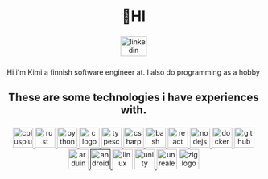 <h1 align="center">👋HI</h1>

###

<div align="center">
  <a href="https://fi.linkedin.com/in/kimi-malkam%C3%A4ki-ba4605263" target="_blank">
    <img src="https://raw.githubusercontent.com/maurodesouza/profile-readme-generator/master/src/assets/icons/social/linkedin/default.svg" width="52" height="40" alt="linkedin logo"  />
  </a>
</div>

###

<p align="left">Hi i'm Kimi a finnish software engineer at. I also do programming as a hobby</p>

###

<h2 align="center">These are some technologies i have experiences with.</h2>

###

<div align="center">
<a href="https://github.com/kimierik/RNK">
  <img src="https://cdn.jsdelivr.net/gh/devicons/devicon/icons/cplusplus/cplusplus-original.svg" height="40" alt="cplusplus logo"  />
</a>

<a href="https://github.com/kimierik/graphical">
<img src="https://cdn.jsdelivr.net/gh/devicons/devicon@latest/icons/rust/rust-original.svg"  height="40" alt="rust logo" />
</a>

<a href="https://github.com/kimierik/PythonMultiplayerGame">
  <img src="https://cdn.jsdelivr.net/gh/devicons/devicon/icons/python/python-original.svg" height="40" alt="python logo"  />
</a>

<a href="https://github.com/kimierik/cbt">
  <img src="https://cdn.jsdelivr.net/gh/devicons/devicon/icons/c/c-original.svg" height="40" alt="c logo"  />
</a>


<a href="https://github.com/kimierik/TSI">
  <img src="https://cdn.jsdelivr.net/gh/devicons/devicon/icons/typescript/typescript-original.svg" height="40" alt="typescript logo"  />
</a>

<a href="https://github.com/kimierik/ElectroBill">
  <img src="https://cdn.jsdelivr.net/gh/devicons/devicon/icons/csharp/csharp-original.svg" height="40" alt="csharp logo"  />
</a>

<a href="https://github.com/kimierik/Cli-Tools">
  <img src="https://cdn.jsdelivr.net/gh/devicons/devicon/icons/bash/bash-original.svg" height="40" alt="bash logo"  />
</a>

<a href="https://github.com/kimierik/MERN-boilerplate">
  <img src="https://cdn.jsdelivr.net/gh/devicons/devicon/icons/react/react-original.svg" height="40" alt="react logo"  />
</a>

<a href="https://github.com/kimierik/MERN-boilerplate">
  <img src="https://cdn.jsdelivr.net/gh/devicons/devicon/icons/nodejs/nodejs-original.svg" height="40" alt="nodejs logo"  />
</a>

<a href="https://github.com/kimierik/lego">
  <img src="https://cdn.jsdelivr.net/gh/devicons/devicon/icons/docker/docker-original.svg" height="40" alt="docker logo"  />
</a>

<a href="https://github.com/kimierik">
  <img src="https://cdn.jsdelivr.net/gh/devicons/devicon/icons/github/github-original.svg" height="40" alt="github logo"  />
</a>

<a href="https://github.com/kimierik/Led_matrix_controller">
  <img src="https://cdn.jsdelivr.net/gh/devicons/devicon/icons/arduino/arduino-original.svg" height="40" alt="arduino logo"  />
</a>

<a href="">
  <img src="https://cdn.jsdelivr.net/gh/devicons/devicon/icons/androidstudio/androidstudio-original.svg" height="40" alt="androidstudio logo"  />
</a>

<img src="https://cdn.jsdelivr.net/gh/devicons/devicon/icons/linux/linux-original.svg" height="40" alt="linux logo"  />

<a href="https://github.com/kimierik/ElectroBill">
  <img src="https://cdn.jsdelivr.net/gh/devicons/devicon/icons/unity/unity-original.svg" height="40" alt="unity logo"  />
</a>

<img src="https://cdn.jsdelivr.net/gh/devicons/devicon/icons/unrealengine/unrealengine-original.svg" height="40" alt="unrealengine logo"  />
<img src="https://cdn.jsdelivr.net/gh/devicons/devicon@latest/icons/zig/zig-original.svg" height="40" alt="zig logo" />


</div>

